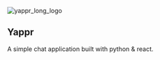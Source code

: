 ![yappr_long_logo](https://github.com/user-attachments/assets/4824bd5c-0f98-40a7-bae2-9b7b6b347cc0)
## Yappr


A simple chat application built with python & react.
